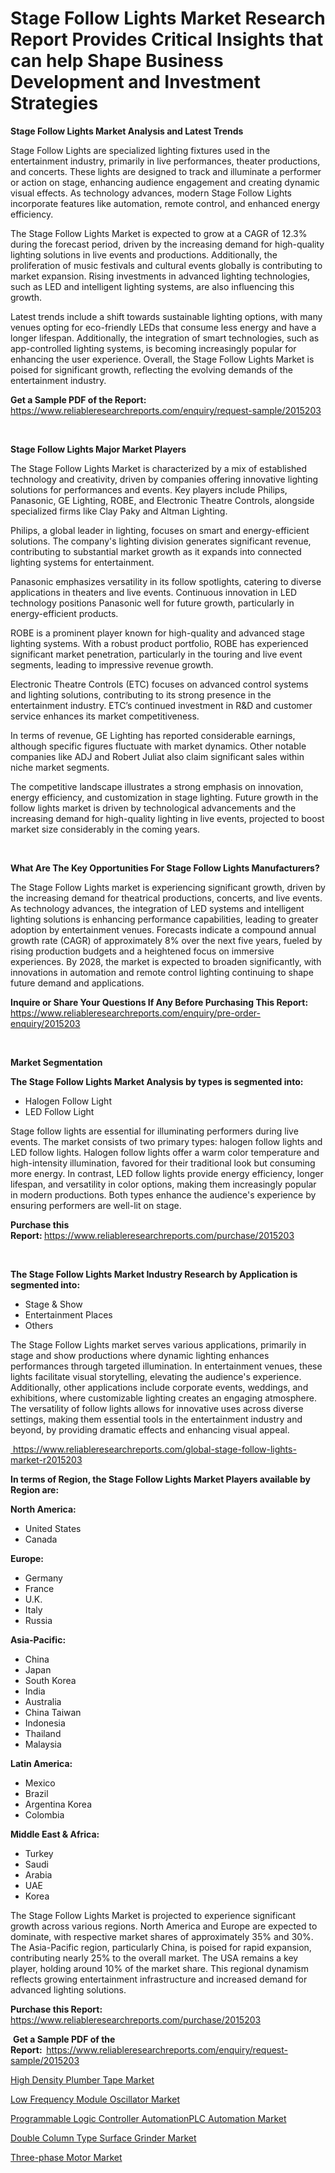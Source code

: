 <p><h1>Stage Follow Lights Market Research Report Provides Critical Insights that can help Shape Business Development and Investment Strategies</h1></p><p><strong>Stage Follow Lights Market Analysis and Latest Trends</strong></p>
<p><p>Stage Follow Lights are specialized lighting fixtures used in the entertainment industry, primarily in live performances, theater productions, and concerts. These lights are designed to track and illuminate a performer or action on stage, enhancing audience engagement and creating dynamic visual effects. As technology advances, modern Stage Follow Lights incorporate features like automation, remote control, and enhanced energy efficiency.</p><p>The Stage Follow Lights Market is expected to grow at a CAGR of 12.3% during the forecast period, driven by the increasing demand for high-quality lighting solutions in live events and productions. Additionally, the proliferation of music festivals and cultural events globally is contributing to market expansion. Rising investments in advanced lighting technologies, such as LED and intelligent lighting systems, are also influencing this growth. </p><p>Latest trends include a shift towards sustainable lighting options, with many venues opting for eco-friendly LEDs that consume less energy and have a longer lifespan. Additionally, the integration of smart technologies, such as app-controlled lighting systems, is becoming increasingly popular for enhancing the user experience. Overall, the Stage Follow Lights Market is poised for significant growth, reflecting the evolving demands of the entertainment industry.</p></p>
<p><strong>Get a Sample PDF of the Report:&nbsp;</strong> <a href="https://www.reliableresearchreports.com/enquiry/request-sample/2015203?utm_campaign=40&utm_medium=2&utm_source=Github&utm_content=ia&utm_term=27102024&utm_id=stage-follow-lights">https://www.reliableresearchreports.com/enquiry/request-sample/2015203</a></p>
<p>&nbsp;</p>
<p><strong>Stage Follow Lights Major Market Players</strong></p>
<p><p>The Stage Follow Lights Market is characterized by a mix of established technology and creativity, driven by companies offering innovative lighting solutions for performances and events. Key players include Philips, Panasonic, GE Lighting, ROBE, and Electronic Theatre Controls, alongside specialized firms like Clay Paky and Altman Lighting.</p><p>Philips, a global leader in lighting, focuses on smart and energy-efficient solutions. The company's lighting division generates significant revenue, contributing to substantial market growth as it expands into connected lighting systems for entertainment.</p><p>Panasonic emphasizes versatility in its follow spotlights, catering to diverse applications in theaters and live events. Continuous innovation in LED technology positions Panasonic well for future growth, particularly in energy-efficient products.</p><p>ROBE is a prominent player known for high-quality and advanced stage lighting systems. With a robust product portfolio, ROBE has experienced significant market penetration, particularly in the touring and live event segments, leading to impressive revenue growth.</p><p>Electronic Theatre Controls (ETC) focuses on advanced control systems and lighting solutions, contributing to its strong presence in the entertainment industry. ETC’s continued investment in R&D and customer service enhances its market competitiveness.</p><p>In terms of revenue, GE Lighting has reported considerable earnings, although specific figures fluctuate with market dynamics. Other notable companies like ADJ and Robert Juliat also claim significant sales within niche market segments.</p><p>The competitive landscape illustrates a strong emphasis on innovation, energy efficiency, and customization in stage lighting. Future growth in the follow lights market is driven by technological advancements and the increasing demand for high-quality lighting in live events, projected to boost market size considerably in the coming years.</p></p>
<p>&nbsp;</p>
<p><strong>What Are The Key Opportunities For Stage Follow Lights Manufacturers?</strong></p>
<p><p>The Stage Follow Lights market is experiencing significant growth, driven by the increasing demand for theatrical productions, concerts, and live events. As technology advances, the integration of LED systems and intelligent lighting solutions is enhancing performance capabilities, leading to greater adoption by entertainment venues. Forecasts indicate a compound annual growth rate (CAGR) of approximately 8% over the next five years, fueled by rising production budgets and a heightened focus on immersive experiences. By 2028, the market is expected to broaden significantly, with innovations in automation and remote control lighting continuing to shape future demand and applications.</p></p>
<p><strong>Inquire or Share Your Questions If Any Before Purchasing This Report:</strong> <a href="https://www.reliableresearchreports.com/enquiry/pre-order-enquiry/2015203?utm_campaign=40&utm_medium=2&utm_source=Github&utm_content=ia&utm_term=27102024&utm_id=stage-follow-lights">https://www.reliableresearchreports.com/enquiry/pre-order-enquiry/2015203</a></p>
<p>&nbsp;</p>
<p><strong>Market Segmentation</strong></p>
<p><strong>The Stage Follow Lights Market Analysis by types is segmented into:</strong></p>
<p><ul><li>Halogen Follow Light</li><li>LED Follow Light</li></ul></p>
<p><p>Stage follow lights are essential for illuminating performers during live events. The market consists of two primary types: halogen follow lights and LED follow lights. Halogen follow lights offer a warm color temperature and high-intensity illumination, favored for their traditional look but consuming more energy. In contrast, LED follow lights provide energy efficiency, longer lifespan, and versatility in color options, making them increasingly popular in modern productions. Both types enhance the audience's experience by ensuring performers are well-lit on stage.</p></p>
<p><strong>Purchase this Report:&nbsp;</strong><a href="https://www.reliableresearchreports.com/purchase/2015203?utm_campaign=40&utm_medium=2&utm_source=Github&utm_content=ia&utm_term=27102024&utm_id=stage-follow-lights">https://www.reliableresearchreports.com/purchase/2015203</a></p>
<p>&nbsp;</p>
<p><strong>The Stage Follow Lights Market Industry Research by Application is segmented into:</strong></p>
<p><ul><li>Stage & Show</li><li>Entertainment Places</li><li>Others</li></ul></p>
<p><p>The Stage Follow Lights market serves various applications, primarily in stage and show productions where dynamic lighting enhances performances through targeted illumination. In entertainment venues, these lights facilitate visual storytelling, elevating the audience's experience. Additionally, other applications include corporate events, weddings, and exhibitions, where customizable lighting creates an engaging atmosphere. The versatility of follow lights allows for innovative uses across diverse settings, making them essential tools in the entertainment industry and beyond, by providing dramatic effects and enhancing visual appeal.</p></p>
<p><a href="https://www.reliableresearchreports.com/global-stage-follow-lights-market-r2015203?utm_campaign=40&utm_medium=2&utm_source=Github&utm_content=ia&utm_term=27102024&utm_id=stage-follow-lights">&nbsp;https://www.reliableresearchreports.com/global-stage-follow-lights-market-r2015203</a></p>
<p><strong>In terms of Region, the Stage Follow Lights Market Players available by Region are:</strong></p>
<p>
    <p> <strong> North America: </strong>
        <ul>
            <li>United States</li>
            <li>Canada</li>
        </ul>
        </p> 
    <p> <strong> Europe: </strong>
        <ul>
            <li>Germany</li>
            <li>France</li>
            <li>U.K.</li>
            <li>Italy</li>
            <li>Russia</li>
        </ul>
        </p> 
    <p> <strong> Asia-Pacific: </strong>
        <ul>
            <li>China</li>
            <li>Japan</li>
            <li>South Korea</li>
            <li>India</li>
            <li>Australia</li>
            <li>China Taiwan</li>
            <li>Indonesia</li>
            <li>Thailand</li>
            <li>Malaysia</li>
        </ul>
        </p> 
    <p> <strong> Latin America: </strong>
        <ul>
            <li>Mexico</li>
            <li>Brazil</li>
            <li>Argentina Korea</li>
            <li>Colombia</li>
        </ul>
        </p> 
    <p> <strong> Middle East & Africa: </strong>
        <ul>
            <li>Turkey</li>
            <li>Saudi</li>
            <li>Arabia</li>
            <li>UAE</li>
            <li>Korea</li>
        </ul>
    </p>
    </p>
<p><p>The Stage Follow Lights Market is projected to experience significant growth across various regions. North America and Europe are expected to dominate, with respective market shares of approximately 35% and 30%. The Asia-Pacific region, particularly China, is poised for rapid expansion, contributing nearly 25% to the overall market. The USA remains a key player, holding around 10% of the market share. This regional dynamism reflects growing entertainment infrastructure and increased demand for advanced lighting solutions.</p></p>
<p><strong>Purchase this Report: </strong><a href="https://www.reliableresearchreports.com/purchase/2015203?utm_campaign=40&utm_medium=2&utm_source=Github&utm_content=ia&utm_term=27102024&utm_id=stage-follow-lights">https://www.reliableresearchreports.com/purchase/2015203</a></p>
<p>&nbsp;<strong>Get a Sample PDF of the Report:&nbsp;&nbsp;</strong><a href="https://www.reliableresearchreports.com/enquiry/request-sample/2015203?utm_campaign=40&utm_medium=2&utm_source=Github&utm_content=ia&utm_term=27102024&utm_id=stage-follow-lights">https://www.reliableresearchreports.com/enquiry/request-sample/2015203</a></p>
<p><strong></strong></p>
<p><p><a href="https://www.linkedin.com/pulse/high-density-plumber-tape-ecosystem-mapping-innovation-value-1lrkf?utm_campaign=40&utm_medium=2&utm_source=Github&utm_content=ia&utm_term=27102024&utm_id=stage-follow-lights">High Density Plumber Tape Market</a></p><p><a href="https://github.com/michaelhall412/Market-Research-Report-List-1/blob/main/low-frequency-module-oscillator-market.md?utm_campaign=40&utm_medium=2&utm_source=Github&utm_content=ia&utm_term=27102024&utm_id=stage-follow-lights">Low Frequency Module Oscillator Market</a></p><p><a href="https://github.com/darcy8m10dupre/Market-Research-Report-List-1/blob/main/programmable-logic-controller-automationplc-automation-market.md?utm_campaign=40&utm_medium=2&utm_source=Github&utm_content=ia&utm_term=27102024&utm_id=stage-follow-lights">Programmable Logic Controller AutomationPLC Automation Market</a></p><p><a href="https://issuu.com/reportprime-2/docs/double-column-type-surface-grinder-market-size-203?utm_campaign=40&utm_medium=2&utm_source=Github&utm_content=ia&utm_term=27102024&utm_id=stage-follow-lights">Double Column Type Surface Grinder Market</a></p><p><a href="https://issuu.com/reportprime-2/docs/three-phase-motor-market-size-2030.pptx?utm_campaign=40&utm_medium=2&utm_source=Github&utm_content=ia&utm_term=27102024&utm_id=stage-follow-lights">Three-phase Motor Market</a></p></p>